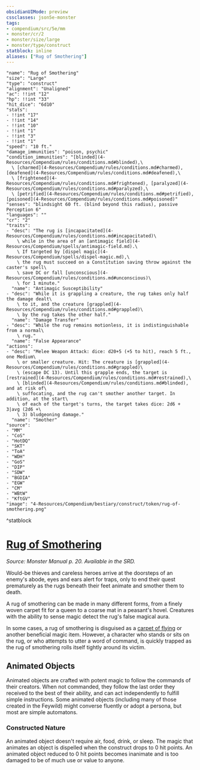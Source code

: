 ```yaml
---
obsidianUIMode: preview
cssclasses: json5e-monster
tags:
- compendium/src/5e/mm
- monster/cr/2
- monster/size/large
- monster/type/construct
statblock: inline
aliases: ["Rug of Smothering"]
---
```

```statblock
"name": "Rug of Smothering"
"size": "Large"
"type": "construct"
"alignment": "Unaligned"
"ac": !!int "12"
"hp": !!int "33"
"hit_dice": "6d10"
"stats":
- !!int "17"
- !!int "14"
- !!int "10"
- !!int "1"
- !!int "3"
- !!int "1"
"speed": "10 ft."
"damage_immunities": "poison, psychic"
"condition_immunities": "[blinded](4-Resources/Compendium/rules/conditions.md#blinded),\
  \ [charmed](4-Resources/Compendium/rules/conditions.md#charmed), [deafened](4-Resources/Compendium/rules/conditions.md#deafened),\
  \ [frightened](4-Resources/Compendium/rules/conditions.md#frightened), [paralyzed](4-Resources/Compendium/rules/conditions.md#paralyzed),\
  \ [petrified](4-Resources/Compendium/rules/conditions.md#petrified), [poisoned](4-Resources/Compendium/rules/conditions.md#poisoned)"
"senses": "blindsight 60 ft. (blind beyond this radius), passive Perception 6"
"languages": ""
"cr": "2"
"traits":
- "desc": "The rug is [incapacitated](4-Resources/Compendium/rules/conditions.md#incapacitated)\
    \ while in the area of an [antimagic field](4-Resources/Compendium/spells/antimagic-field.md).\
    \ If targeted by [dispel magic](4-Resources/Compendium/spells/dispel-magic.md),\
    \ the rug must succeed on a Constitution saving throw against the caster's spell\
    \ save DC or fall [unconscious](4-Resources/Compendium/rules/conditions.md#unconscious)\
    \ for 1 minute."
  "name": "Antimagic Susceptibility"
- "desc": "While it is grappling a creature, the rug takes only half the damage dealt\
    \ to it, and the creature [grappled](4-Resources/Compendium/rules/conditions.md#grappled)\
    \ by the rug takes the other half."
  "name": "Damage Transfer"
- "desc": "While the rug remains motionless, it is indistinguishable from a normal\
    \ rug."
  "name": "False Appearance"
"actions":
- "desc": "Melee Weapon Attack: dice: d20+5 (+5 to hit), reach 5 ft., one Medium\
    \ or smaller creature. Hit: The creature is [grappled](4-Resources/Compendium/rules/conditions.md#grappled)\
    \ (escape DC 13). Until this grapple ends, the target is [restrained](4-Resources/Compendium/rules/conditions.md#restrained),\
    \ [blinded](4-Resources/Compendium/rules/conditions.md#blinded), and at risk of\
    \ suffocating, and the rug can't smother another target. In addition, at the start\
    \ of each of the target's turns, the target takes dice: 2d6 + 3|avg (2d6 +\
    \ 3) bludgeoning damage."
  "name": "Smother"
"source":
- "MM"
- "CoS"
- "HotDQ"
- "SKT"
- "ToA"
- "WDH"
- "GoS"
- "DIP"
- "SDW"
- "BGDIA"
- "EGW"
- "CM"
- "WBtW"
- "KftGV"
"image": "4-Resources/Compendium/bestiary/construct/token/rug-of-smothering.png"
```
^statblock
# [Rug of Smothering](4-Resources/Compendium/bestiary/construct/rug-of-smothering.md)
*Source: Monster Manual p. 20. Available in the SRD.*  

Would-be thieves and careless heroes arrive at the doorsteps of an enemy's abode, eyes and ears alert for traps, only to end their quest prematurely as the rugs beneath their feet animate and smother them to death.

A rug of smothering can be made in many different forms, from a finely woven carpet fit for a queen to a coarse mat in a peasant's hovel. Creatures with the ability to sense magic detect the rug's false magical aura.

In some cases, a rug of smothering is disguised as a [carpet of flying](4-Resources/Compendium/items/carpet-of-flying.md) or another beneficial magic item. However, a character who stands or sits on the rug, or who attempts to utter a word of command, is quickly trapped as the rug of smothering rolls itself tightly around its victim.

## Animated Objects

Animated objects are crafted with potent magic to follow the commands of their creators. When not commanded, they follow the last order they received to the best of their ability, and can act independently to fulfill simple instructions. Some animated objects (including many of those created in the Feywild) might converse fluently or adopt a persona, but most are simple automatons.

### Constructed Nature

An animated object doesn't require air, food, drink, or sleep. The magic that animates an object is dispelled when the construct drops to 0 hit points. An animated object reduced to 0 hit points becomes inanimate and is too damaged to be of much use or value to anyone.